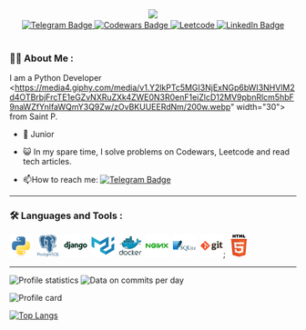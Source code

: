 <div id="header" align="center">
  <img src="https://media.giphy.com/media/2IudUHdI075HL02Pkk/giphy.gif" width="200"/>
  <div id="badges">
  <a href="https://t.me/Anr1494">
    <img src="https://img.shields.io/badge/Telegram-blue?style=for-the-badge&logo=Telegram" alt="Telegram Badge"/>
  </a>
  <a href="https://www.codewars.com/users/lan2828">
    <img src="https://img.shields.io/badge/Codewars-red?style=for-the-badge&logo=codewars&logoColor=black&labelColor=red&color=white" alt="Codewars Badge"/>
  </a>
  <a href="https://leetcode.com/Lana_Remenyuk/">
    <img src="https://img.shields.io/badge/Leetcode-yellow?style=for-the-badge&logo=Leetcode&color=white" alt="Leetcode"/>
  </a>
  <a href="https://ru.linkedin.com/in/lana-remenyuk-38479a26a">
    <img src="https://img.shields.io/badge/LinkedIn-blue?style=for-the-badge&logo=linkedin&logoColor=white" alt="LinkedIn Badge"/>
  </a>
</div>
  <img src="https://komarev.com/ghpvc/?username=LanaRemenyuk&style=flat-square&color=blue" alt=""/>
</div>

### :woman_technologist: About Me :

I am a Python Developer <https://media4.giphy.com/media/v1.Y2lkPTc5MGI3NjExNGp6bWI3NHVlM2d4OTBrbjFrcTE1eGZvNXRuZXk4ZWE0N3R0enF1eiZlcD12MV9pbnRlcm5hbF9naWZfYnlfaWQmY3Q9Zw/zOvBKUUEERdNm/200w.webp" width="30"> from Saint P.

- :snake: Junior 

- :smiley_cat: In my spare time, I solve problems on Codewars, Leetcode and read tech articles.

- :mailbox:How to reach me: [![Telegram Badge](https://img.shields.io/badge/Telegram-blue?style=for-the-badge&logo=Telegram)](https://t.me/Anr1494)

---

### :hammer_and_wrench: Languages and Tools :

<div>
  <img src="https://raw.githubusercontent.com/devicons/devicon/55609aa5bd817ff167afce0d965585c92040787a/icons/python/python-original.svg" title="Python" alt="Python" width="40" height="40"/>&nbsp;
  <img src="https://raw.githubusercontent.com/devicons/devicon/55609aa5bd817ff167afce0d965585c92040787a/icons/postgresql/postgresql-plain-wordmark.svg" title="PostgreSQL" alt="PostgreSQL" width="40" height="40"/>&nbsp;
  <img src="https://raw.githubusercontent.com/devicons/devicon/55609aa5bd817ff167afce0d965585c92040787a/icons/django/django-plain-wordmark.svg" title="Django" alt="Django" width="40" height="40"/>&nbsp;
  <img src="https://github.com/devicons/devicon/blob/master/icons/materialui/materialui-original.svg" title="Material UI" alt="Material UI" width="40" height="40"/>&nbsp;
  <img src="https://raw.githubusercontent.com/devicons/devicon/55609aa5bd817ff167afce0d965585c92040787a/icons/docker/docker-original-wordmark.svg" title="Docker" alt="Docker" width="40" height="40"/>&nbsp;
  <img src="https://raw.githubusercontent.com/devicons/devicon/55609aa5bd817ff167afce0d965585c92040787a/icons/nginx/nginx-original.svg"  title="Nginx" alt="Nginx" width="40" height="40"/>&nbsp;
  <img src="https://raw.githubusercontent.com/devicons/devicon/55609aa5bd817ff167afce0d965585c92040787a/icons/sqlite/sqlite-original-wordmark.svg" title="SQLite" alt="SQLite" width="40" height="40"/>&nbsp;
  <img src="https://github.com/devicons/devicon/blob/master/icons/git/git-original-wordmark.svg" title="Git" **alt="Git" width="40" height="40"/>;
  <img src="https://raw.githubusercontent.com/devicons/devicon/55609aa5bd817ff167afce0d965585c92040787a/icons/html5/html5-original-wordmark.svg" title="HTML" alt="HTML" width="40" height="40"/>&nbsp;
</div>

---
<div>
  <a><img src="https://github-profile-summary-cards.vercel.app/api/cards/stats?username=LanaRemenyuk&theme=tokyonight" alt="Profile statistics" width="49.7%" height="auto"></a>
  <a><img src="https://github-profile-summary-cards.vercel.app/api/cards/productive-time?username=LanaRemenyuk&theme=tokyonight" alt="Data on commits per day" width="49.7%" height="auto"></a>
</div>

<a><img src="https://github-profile-summary-cards.vercel.app/api/cards/profile-details?username=LanaRemenyuk&theme=tokyonight" alt="Profile card" width="100%" height="auto"></a>


[![Top Langs](https://github-readme-stats.vercel.app/api/top-langs/?username=LanaRemenyuk&layout=compact&theme=vision-friendly-dark)](https://github.com/LamaRemenyuk/github-readme-stats)
